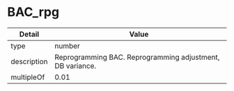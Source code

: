 # BAC_rpg
| Detail | Value |
| ------ | ----- |
| type | number |
| description | Reprogramming BAC. Reprogramming adjustment, DB variance. |
| multipleOf | 0.01 |
